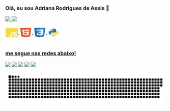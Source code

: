 ### Olá, eu sou Adriana Rodrigues de Assis 👋

<div>
   <a href="https://github.com/adrianarodriguesa">
   <img height="180em" src="https://github-readme-stats.vercel.app/api?username=adrianarodriguesa&show_icons=true&theme=gruvbox_light&include_all_commits=true&count_private=true"/>
   <img height="180em" src="https://github-readme-stats.vercel.app/api/top-langs/?username=adrianarodriguesa&layout=compact&langs_count=6&theme=gruvbox_light"/>
</div>
    
<div style="display: inline_block"><br>
  <img align="center" alt="Js" height="30" width="40" src="https://raw.githubusercontent.com/devicons/devicon/master/icons/javascript/javascript-plain.svg ">
  <img align="center" alt="HTML" height="30" width="40" src="https://raw.githubusercontent.com/devicons/devicon/master/icons/html5/html5-original.svg ">
  <img align="center" alt="CSS" height="30" width="40" src="https://raw.githubusercontent.com/devicons/devicon/master/icons/css3/css3-original.svg ">
  <img align="center" alt="CSS" height="30" width="40" src="https://raw.githubusercontent.com/devicons/devicon/master/icons/python/python-original.svg ">
          
</div>
 
<br>
 
### me segue nas redes abaixo!
 
<div>
  <a href="https://www.youtube.com/" target="_blank"><img src="https://img.shields.io/badge/YouTube-FF0000?style=for-the- badge&logo=youtube&logoColor=white" target="_blank"></a>
  <a href="https://instagram.com/" target="_blank"><img src="https://img.shields.io/badge/-Instagram-%23E4405F?style=for-the- badge&logo=instagram&logoColor=white" target="_blank"></a>
 <a href="https://discord.gg/" target="_blank"><img src="https://img.shields.io/badge/Discord-7289DA?style=for-the-badge&logo= discord&logoColor=white" target="_blank"></a>
  <a href = "mailto:@gmail.com"><img src="https://img.shields.io/badge/-Gmail-%23333?style=for-the-badge&logo=gmail&logoColor=white" alvo ="_blank"></a>
  <a href="https://https:// target="_blank"><img src="https://img.shields.io/badge/-LinkedIn-%230077B5?style= for-the-badge&logo=linkedin&logoColor=white" target="_blank"></a>
</div>


<!--
**AdrianaRodriguesA/adrianarodriguesa** is a ✨ _special_ ✨ repository because its `README.md` (this file) appears on your GitHub profile.

Here are some ideas to get you started:

- 🔭 I’m currently working on ...
- 🌱 I’m currently learning ...
- 👯 I’m looking to collaborate on ...
- 🤔 I’m looking for help with ...
- 💬 Ask me about ...
- 📫 How to reach me: ...
- 😄 Pronouns: ...
- ⚡ Fun fact: ...
-->

![snake gif](https://github.com/AdrianaRodriguesA/adrianarodriguesa/blob/output/github-contribution-grid-snake.svg)
